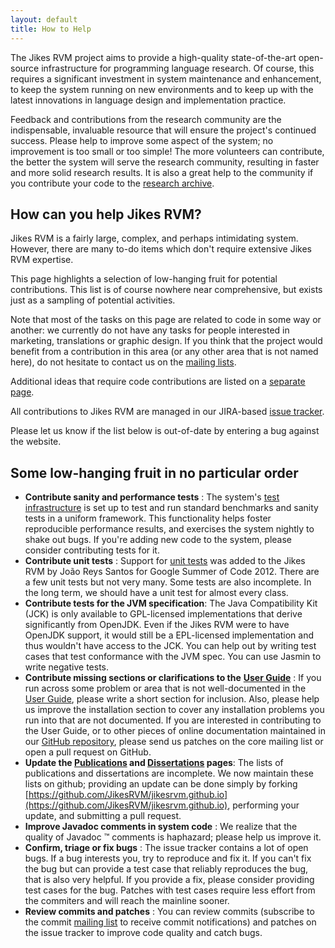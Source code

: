 ```yaml
---
layout: default 
title: How to Help
---
```


The Jikes RVM project aims to provide a high-quality state-of-the-art open-source infrastructure for programming language research. Of course, this requires a significant investment in system maintenance and enhancement, to keep the system running on new environments and to keep up with the latest innovations in language design and implementation practice.

Feedback and contributions from the research community are the indispensable, invaluable resource that will ensure the project's continued success. Please help to improve some aspect of the system; no improvement is too small or too simple! The more volunteers can contribute, the better the system will serve the research community, resulting in faster and more solid research results. It is also a great help to the community if you contribute your code to the [research archive](/Resources/ResearchArchive).

## How can you help Jikes RVM?

Jikes RVM is a fairly large, complex, and perhaps intimidating system. However, there are many to-do items which don't require extensive Jikes RVM expertise.

This page highlights a selection of low-hanging fruit for potential contributions. This list is of course nowhere near comprehensive, but exists just as a sampling of potential activities.

Note that most of the tasks on this page are related to code in some way or another: we currently do not have any tasks for people interested in marketing, translations or graphic design. If you think that the project would benefit from a contribution in this area (or any other area that is not named here), do not hesitate to contact us on the [mailing lists](/MailingLists/).

Additional ideas that require code contributions are listed on a [separate page](/IdeasForCodeContributions/).

All contributions to Jikes RVM are managed in our JIRA-based [issue tracker](/IssueTracker/).

Please let us know if the list below is out-of-date by entering a bug against the website.

## Some low-hanging fruit in no particular order

- **Contribute sanity and performance tests** : The system's [test infrastructure](/UserGuide/TestingJikesRVM/index.html#x12-10400010) is set up to test and run standard benchmarks and sanity tests in a uniform framework. This functionality helps foster reproducible performance results, and exercises the system nightly to shake out bugs. If you're adding new code to the system, please consider contributing tests for it.
- **Contribute unit tests** : Support for [unit tests](/UserGuide/TestingJikesRVM/index.html#x12-10400010) was added to the Jikes RVM by João Reys Santos for Google Summer of Code 2012. There are a few unit tests but not very many.  Some tests are also incomplete. In the long term, we should have a unit test for almost every class.
- **Contribute tests for the JVM specification**: The Java Compatibility Kit (JCK) is only available to GPL-licensed implementations that derive significantly from OpenJDK. Even if the Jikes RVM were to have OpenJDK support, it would still be a EPL-licensed implementation and thus wouldn't have access to the JCK. You can help out by writing test cases that test conformance with the JVM spec. You can use Jasmin to write negative tests.
- **Contribute missing sections or clarifications to the**  **[User Guide](/UserGuide/)** : If you run across some problem or area that is not well-documented in the [User Guide](/UserGuide/), please write a short section for inclusion. Also, please help us improve the installation section to cover any installation problems you run into that are not documented. If you are interested in contributing to the User Guide, or to other pieces of online documentation maintained in our [GitHub repository](https://github.com/JikesRVM/jikesrvm.github.io), please send us patches on the core mailing list or open a pull request on GitHub.
- **Update the [Publications](/Resources/Publications) and [Dissertations](/Resources/Dissertations) pages**: The lists of publications and dissertations are incomplete. We now maintain these lists on github; providing an update can be done simply by forking [https://github.com/JikesRVM/jikesrvm.github.io](https://github.com/JikesRVM/jikesrvm.github.io), performing your update, and submitting a pull request.
- **Improve Javadoc comments in system code** : We realize that the quality of Javadoc ™ comments is haphazard; please help us improve it.
- **Confirm, triage or fix bugs** : The issue tracker contains a lot of open bugs. If a bug interests you, try to reproduce and fix it. If you can't fix the bug but can provide a test case that reliably reproduces the bug, that is also very helpful. If you provide a fix, please consider providing test cases for the bug. Patches with test cases require less effort from the commiters and will reach the mainline sooner.
- **Review commits and patches** : You can review commits (subscribe to the commit [mailing list](/MailingLists/) to receive commit notifications) and patches on the issue tracker to improve code quality and catch bugs.  
  
  

